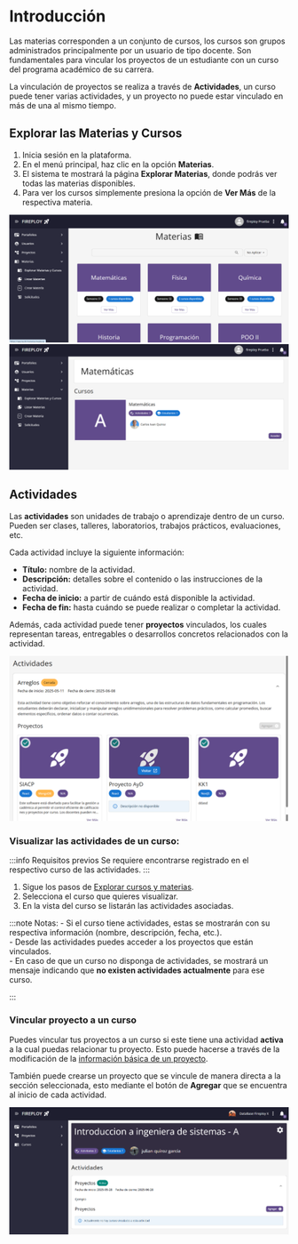 # Introducción

Las materias corresponden a un conjunto de cursos, los cursos son grupos administrados principalmente por un usuario de tipo docente. Son fundamentales para vincular los proyectos de un estudiante con un curso del programa académico de su carrera.

La vinculación de proyectos se realiza a través de **Actividades**, un curso puede tener varias actividades, y un proyecto no puede estar vinculado en más de una al mismo tiempo.

## Explorar las Materias y Cursos

1. Inicia sesión en la plataforma.
2. En el menú principal, haz clic en la opción **Materias**.
3. El sistema te mostrará la página **Explorar Materias**, donde podrás ver todas las materias disponibles.
4. Para ver los cursos simplemente presiona la opción de **Ver Más** de la respectiva materia.

![alt text](image.png)
![alt text](image-1.png)

## Actividades

Las **actividades** son unidades de trabajo o aprendizaje dentro de un curso.  
Pueden ser clases, talleres, laboratorios, trabajos prácticos, evaluaciones, etc.

Cada actividad incluye la siguiente información:

- **Título:** nombre de la actividad.  
- **Descripción:** detalles sobre el contenido o las instrucciones de la actividad.  
- **Fecha de inicio:** a partir de cuándo está disponible la actividad.  
- **Fecha de fin:** hasta cuándo se puede realizar o completar la actividad.

Además, cada actividad puede tener **proyectos** vinculados, los cuales representan tareas, entregables o desarrollos concretos relacionados con la actividad.

![alt text](<FireShot Capture 037 - Fireploy - [fireploy.online].png>)

### Visualizar las actividades de un curso:

:::info Requisitos previos
    Se requiere encontrarse registrado en el respectivo curso de las actividades.
:::

1. Sigue los pasos de [Explorar cursos y materias](./index.md#explorar-las-materias-y-cursos).
2. Selecciona el curso que quieres visualizar.
3. En la vista del curso se listarán las actividades asociadas.

:::note Notas:
    - Si el curso tiene actividades, estas se mostrarán con su respectiva información (nombre, descripción, fecha, etc.).  
    - Desde las actividades puedes acceder a los proyectos que están vinculados.  
    - En caso de que un curso no disponga de actividades, se mostrará un mensaje indicando que **no existen actividades actualmente** para ese curso.

:::

### Vincular proyecto a un curso

Puedes vincular tus proyectos a un curso si este tiene una actividad **activa** a la cual puedas relacionar tu proyecto. Esto puede hacerse a través de la modificación de la [información básica de un proyecto](../../proyectos/elementos-de-un-proyecto/informacion-basica/index.md#modificar-los-información-básica).

También puede crearse un proyecto que se vincule de manera directa a la sección seleccionada, esto mediante el botón de **Agregar** que se encuentra al inicio de cada actividad.

![alt text](image-2.png)